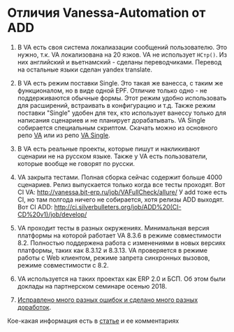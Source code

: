 # Отличия Vanessa-Automation от ADD

1. В VA есть своя система локалиазации сообщений пользователю. Это нужно, т.к. VA локализована на 20 язков. VA не использует `НСтр()`. Из них английский и вьетнамский - сделаны переводчиками.  Перевод на остальные языки сделан yandex translate.

2. В VA есть режим поставки Single. Это такая же ванесса, с таким же функционалом, но в виде одной EPF. Отличие только одно - не поддерживаются обычные формы. Этот режим удобно использовать для расширений, встраивать в конфигурацию и т.д. Также режим поставки "Single" удобен для тех, кто использует ванессу только для написания сценариев и не планирует дорабатывать. VA Single собирается специальным скриптом. Скачать можно из основного репо [VA](https://github.com/Pr-Mex/vanessa-automation/releases) или из репо [VA Single](https://github.com/Pr-Mex/vanessa-automation-single/releases).

3. В VA есть реальные проекты, которые пишут и накликивают сценарии не на русском языке.
Также у VA есть пользователи, которые вообще не говорят по русски.

4. VA закрыта тестами. Полная сборка сейчас содержит больше 4000 сценариев. Релиз выпускается только когда все тесты проходят.
Вот CI VA: http://vanessa.bit-erp.ru/job/VAFullCheck/allure/
У add тоже есть CI, но там полгода ничего не собирается, хотя релизы ADD выходят.
Вот CI ADD: http://ci.silverbulleters.org/job/ADD%20(CI-CD%20v1)/job/develop/

5. VA проходит тесты в разных окружениях. Минимальная версия платформы на которой работает VA 8.3.6 в режиме совместимости 8.2. Полностью поддержена работа с изменениями в новых версиях платформы, таких как 8.3.12 и 8.3.13. VA проверяется в режиме работы с Web клиентом, режиме запрета синхронных вызовов, режиме совместимости с 8.2.

6. VA используется на таких проектах как ERP 2.0 и БСП. Об этом были доклады на партнерском семинаре осенью 2018.

7. [Исправлено много разных ошибок и сделано много разных доработок](../Changelog.md).

Кое-какая информация есть в [статье](https://habr.com/ru/post/418303/) и ее комментариях
